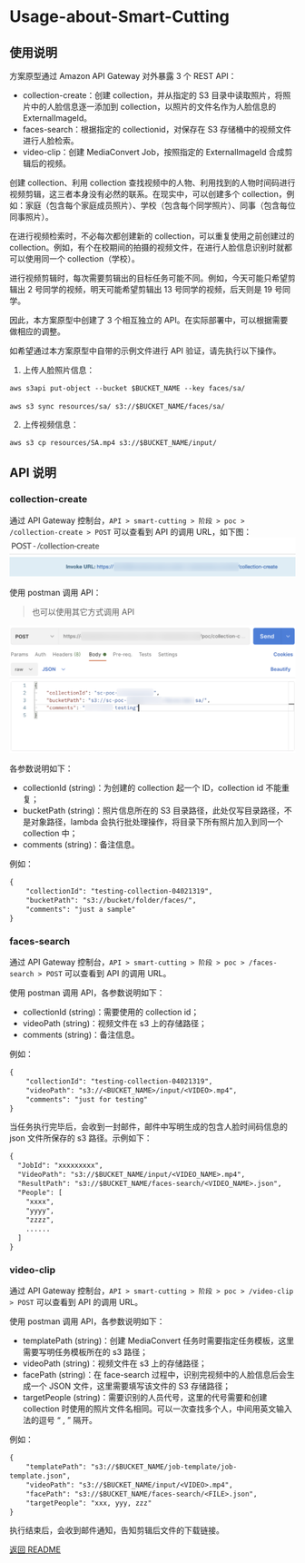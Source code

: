 # Usage-about-Smart-Cutting

## 使用说明
方案原型通过 Amazon API Gateway 对外暴露 3 个 REST API：

-	collection-create：创建 collection，并从指定的 S3 目录中读取照片，将照片中的人脸信息逐一添加到 collection，以照片的文件名作为人脸信息的 ExternalImageId。
-	faces-search：根据指定的 collectionid，对保存在 S3 存储桶中的视频文件进行人脸检索。
-	video-clip：创建 MediaConvert Job，按照指定的 ExternalImageId 合成剪辑后的视频。

创建 collection、利用 collection 查找视频中的人物、利用找到的人物时间码进行视频剪辑，这三者本身没有必然的联系。在现实中，可以创建多个 collection，例如：家庭（包含每个家庭成员照片）、学校（包含每个同学照片）、同事（包含每位同事照片）。

在进行视频检索时，不必每次都创建新的 collection，可以重复使用之前创建过的 collection。例如，有个在校期间的拍摄的视频文件，在进行人脸信息识别时就都可以使用同一个 collection（学校）。

进行视频剪辑时，每次需要剪辑出的目标任务可能不同。例如，今天可能只希望剪辑出 2 号同学的视频，明天可能希望剪辑出 13 号同学的视频，后天则是 19 号同学。

因此，本方案原型中创建了 3 个相互独立的 API。在实际部署中，可以根据需要做相应的调整。

如希望通过本方案原型中自带的示例文件进行 API 验证，请先执行以下操作。

1. 上传人脸照片信息：

```
aws s3api put-object --bucket $BUCKET_NAME --key faces/sa/

aws s3 sync resources/sa/ s3://$BUCKET_NAME/faces/sa/
```

2. 上传视频信息：

```
aws s3 cp resources/SA.mp4 s3://$BUCKET_NAME/input/
```

## API 说明
### collection-create
通过 API Gateway 控制台，```API > smart-cutting > 阶段 > poc > /collection-create > POST``` 可以查看到 API 的调用 URL，如下图：  
![InvokeURL](png/09-api-InvokeURL.png "InvokeURL")

使用 postman 调用 API：  
>也可以使用其它方式调用 API

![CallApi](png/10-CallApi.png "CallApi")

各参数说明如下：

- collectionId (string)：为创建的 collection 起一个 ID，collection id 不能重复；
- bucketPath (string)：照片信息所在的 S3 目录路径，此处仅写目录路径，不是对象路径，lambda 会执行批处理操作，将目录下所有照片加入到同一个 collection 中；
- comments (string)：备注信息。

例如：

```
{
	"collectionId": "testing-collection-04021319",
	"bucketPath": "s3://bucket/folder/faces/",
	"comments": "just a sample"
}
```

### faces-search
通过 API Gateway 控制台，```API > smart-cutting > 阶段 > poc > /faces-search > POST``` 可以查看到 API 的调用 URL。

使用 postman 调用 API，各参数说明如下：

- collectionId (string)：需要使用的 collection id；
- videoPath (string)：视频文件在 s3 上的存储路径；
- comments (string)：备注信息。

例如：

```
{
	"collectionId": "testing-collection-04021319",
	"videoPath": "s3://<BUCKET_NAME>/input/<VIDEO>.mp4",
	"comments": "just for testing"
}
```

当任务执行完毕后，会收到一封邮件，邮件中写明生成的包含人脸时间码信息的 json 文件所保存的 s3 路径。示例如下：

```
{
  "JobId": "xxxxxxxxx",
  "VideoPath": "s3://$BUCKET_NAME/input/<VIDEO_NAME>.mp4",
  "ResultPath": "s3://$BUCKET_NAME/faces-search/<VIDEO_NAME>.json",
  "People": [
    "xxxx",
    "yyyy",
    "zzzz",
    ......
  ]
}
```

### video-clip
通过 API Gateway 控制台，```API > smart-cutting > 阶段 > poc > /video-clip > POST``` 可以查看到 API 的调用 URL。

使用 postman 调用 API，各参数说明如下：

- templatePath (string)：创建 MediaConvert 任务时需要指定任务模板，这里需要写明任务模板所在的 s3 路径；
- videoPath (string)：视频文件在 s3 上的存储路径；
- facePath (string)：在 face-search 过程中，识别完视频中的人脸信息后会生成一个 JSON 文件，这里需要填写该文件的 S3 存储路径；
- targetPeople (string)：需要识别的人员代号，这里的代号需要和创建 collection 时使用的照片文件名相同。可以一次查找多个人，中间用英文输入法的逗号 “ , ” 隔开。

例如：

```
{
	"templatePath": "s3://$BUCKET_NAME/job-template/job-template.json",
	"videoPath": "s3://$BUCKET_NAME/input/<VIDEO>.mp4",
	"facePath": "s3://$BUCKET_NAME/faces-search/<FILE>.json",
	"targetPeople": "xxx, yyy, zzz"
}
```

执行结束后，会收到邮件通知，告知剪辑后文件的下载链接。

[返回 README](README.md)